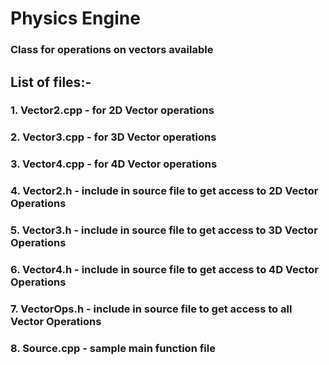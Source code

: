 # Physics Engine

### Class for operations on vectors available

## List of files:-
### 1. Vector2.cpp - for 2D Vector operations
### 2. Vector3.cpp - for 3D Vector operations
### 3. Vector4.cpp - for 4D Vector operations
### 4. Vector2.h - include in source file to get access to 2D Vector Operations
### 5. Vector3.h - include in source file to get access to 3D Vector Operations
### 6. Vector4.h - include in source file to get access to 4D Vector Operations
### 7. VectorOps.h - include in source file to get access to all Vector Operations
### 8. Source.cpp - sample main function file

